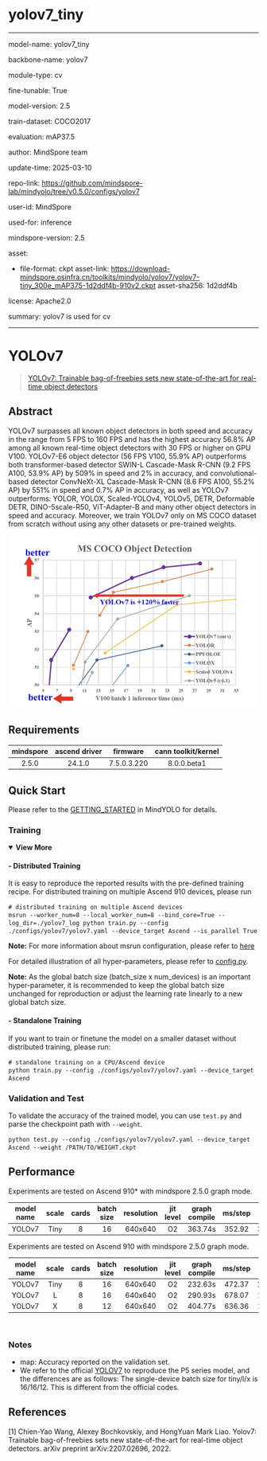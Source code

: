 # yolov7_tiny

---

model-name: yolov7_tiny

backbone-name: yolov7

module-type: cv

fine-tunable: True

model-version: 2.5

train-dataset: COCO2017

evaluation: mAP37.5

author: MindSpore team

update-time: 2025-03-10

repo-link: <https://github.com/mindspore-lab/mindyolo/tree/v0.5.0/configs/yolov7>

user-id: MindSpore

used-for: inference

mindspore-version: 2.5

asset:

- file-format: ckpt
  asset-link: <https://download-mindspore.osinfra.cn/toolkits/mindyolo/yolov7/yolov7-tiny_300e_mAP375-1d2ddf4b-910v2.ckpt>
  asset-sha256: 1d2ddf4b

license: Apache2.0

summary: yolov7 is used for cv

---

# YOLOv7

> [YOLOv7: Trainable bag-of-freebies sets new state-of-the-art for real-time object detectors](https://arxiv.org/pdf/2207.02696.pdf)

## Abstract

YOLOv7 surpasses all known object detectors in both speed and accuracy in the range from 5 FPS to 160 FPS and has the highest accuracy 56.8% AP among all known real-time object detectors with 30 FPS or higher on GPU V100. YOLOv7-E6 object detector (56 FPS V100, 55.9% AP) outperforms both transformer-based detector SWIN-L Cascade-Mask R-CNN (9.2 FPS A100, 53.9% AP) by 509% in speed and 2% in accuracy, and convolutional-based detector ConvNeXt-XL Cascade-Mask R-CNN (8.6 FPS A100, 55.2% AP) by 551% in speed and 0.7% AP in accuracy, as well as YOLOv7 outperforms: YOLOR, YOLOX, Scaled-YOLOv4, YOLOv5, DETR, Deformable DETR, DINO-5scale-R50, ViT-Adapter-B and many other object detectors in speed and accuracy. Moreover, we train YOLOv7 only on MS COCO dataset from scratch without using any other datasets or pre-trained weights.

<div align=center>
<img src="https://raw.githubusercontent.com/zhanghuiyao/pics/main/mindyolo1680834261686.jpg"/>
</div>

## Requirements

| mindspore | ascend driver |  firmware   | cann toolkit/kernel |
| :-------: | :-----------: | :---------: | :-----------------: |
|   2.5.0   |    24.1.0     | 7.5.0.3.220 |     8.0.0.beta1     |

## Quick Start

Please refer to the [GETTING_STARTED](https://github.com/mindspore-lab/mindyolo/blob/master/GETTING_STARTED.md) in MindYOLO for details.

### Training

<details open>
<summary><b>View More</b></summary>

#### - Distributed Training

It is easy to reproduce the reported results with the pre-defined training recipe. For distributed training on multiple Ascend 910 devices, please run

```shell
# distributed training on multiple Ascend devices
msrun --worker_num=8 --local_worker_num=8 --bind_core=True --log_dir=./yolov7_log python train.py --config ./configs/yolov7/yolov7.yaml --device_target Ascend --is_parallel True
```

**Note:** For more information about msrun configuration, please refer to [here](https://www.mindspore.cn/docs/zh-CN/r2.5.0/model_train/parallel/msrun_launcher.html)

For detailed illustration of all hyper-parameters, please refer to [config.py](https://github.com/mindspore-lab/mindyolo/blob/master/mindyolo/utils/config.py).

**Note:** As the global batch size (batch_size x num_devices) is an important hyper-parameter, it is recommended to keep the global batch size unchanged for reproduction or adjust the learning rate linearly to a new global batch size.

#### - Standalone Training

If you want to train or finetune the model on a smaller dataset without distributed training, please run:

```shell
# standalone training on a CPU/Ascend device
python train.py --config ./configs/yolov7/yolov7.yaml --device_target Ascend
```

  </details>

### Validation and Test

To validate the accuracy of the trained model, you can use `test.py` and parse the checkpoint path with `--weight`.

```shell
python test.py --config ./configs/yolov7/yolov7.yaml --device_target Ascend --weight /PATH/TO/WEIGHT.ckpt
```

## Performance

Experiments are tested on Ascend 910\* with mindspore 2.5.0 graph mode.

| model name | scale | cards | batch size | resolution | jit level | graph compile | ms/step | img/s  |  map  |           recipe           |                                                        weight                                                         |
| :--------: | :---: | :---: | :--------: | :--------: | :-------: | :-----------: | :-----: | :----: | :---: | :------------------------: | :-------------------------------------------------------------------------------------------------------------------: |
|   YOLOv7   | Tiny  |   8   |     16     |  640x640   |    O2     |    363.74s    | 352.92  | 362.69 | 37.5% | [yaml](./yolov7-tiny.yaml) | [weights](https://download-mindspore.osinfra.cn/toolkits/mindyolo/yolov7/yolov7-tiny_300e_mAP375-1d2ddf4b-910v2.ckpt) |

Experiments are tested on Ascend 910 with mindspore 2.5.0 graph mode.

| model name | scale | cards | batch size | resolution | jit level | graph compile | ms/step | img/s  |  map  |           recipe           |                                                 weight                                                  |
| :--------: | :---: | :---: | :--------: | :--------: | :-------: | :-----------: | :-----: | :----: | :---: | :------------------------: | :-----------------------------------------------------------------------------------------------------: |
|   YOLOv7   | Tiny  |   8   |     16     |  640x640   |    O2     |    232.63s    | 472.37  | 270.97 | 37.5% | [yaml](./yolov7-tiny.yaml) | [weights](https://download.mindspore.cn/toolkits/mindyolo/yolov7/yolov7-tiny_300e_mAP375-d8972c94.ckpt) |
|   YOLOv7   |   L   |   8   |     16     |  640x640   |    O2     |    290.93s    | 678.07  | 188.77 | 50.8% |   [yaml](./yolov7.yaml)    |   [weights](https://download.mindspore.cn/toolkits/mindyolo/yolov7/yolov7_300e_mAP508-734ac919.ckpt)    |
|   YOLOv7   |   X   |   8   |     12     |  640x640   |    O2     |    404.77s    | 636.36  | 150.86 | 52.4% |  [yaml](./yolov7-x.yaml)   |  [weights](https://download.mindspore.cn/toolkits/mindyolo/yolov7/yolov7-x_300e_mAP524-e2f58741.ckpt)   |

<br>

### Notes

- map: Accuracy reported on the validation set.
- We refer to the official [YOLOV7](https://github.com/WongKinYiu/yolov7) to reproduce the P5 series model, and the differences are as follows:
  The single-device batch size for tiny/l/x is 16/16/12. This is different from the official codes.

## References

<!--- Guideline: Citation format should follow GB/T 7714. -->

[1] Chien-Yao Wang, Alexey Bochkovskiy, and HongYuan Mark Liao. Yolov7: Trainable bag-of-freebies sets new state-of-the-art for real-time object detectors. arXiv preprint arXiv:2207.02696, 2022.

